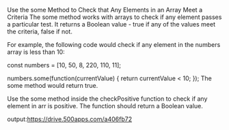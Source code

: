 Use the some Method to Check that Any Elements in an Array Meet a Criteria
The some method works with arrays to check if any element passes a particular test. It returns a Boolean value - true if any of the values meet the criteria, false if not.

For example, the following code would check if any element in the numbers array is less than 10:

const numbers = [10, 50, 8, 220, 110, 11];

numbers.some(function(currentValue) {
  return currentValue < 10;
});
The some method would return true.

Use the some method inside the checkPositive function to check if any element in arr is positive. The function should return a Boolean value.

output:https://drive.500apps.com/a406fb72